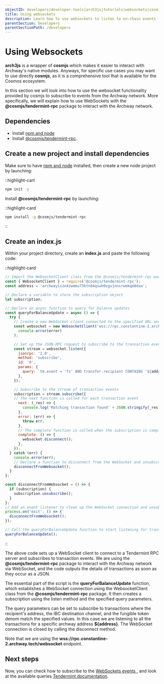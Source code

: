 ```yaml
---
objectID: developers|developer-tools|arch3js|tutorials|websockets|cosmjs
title: Using websockets
description: Learn how to use websockets to listen to on-chain events
parentSection: Developers
parentSectionPath: /developers
---
```


# Using Websockets


**arch3js** is a wrapper of **cosmjs** which makes it easier to interact with Archway's native modules. Anyways, for specific use cases you may want to use directly **cosmjs**, as it is a comprehensive tool that is available for the Cosmos ecosystem.

In this section we will look into how to use the websocket functionality provided by cosmjs to subscribe to events from the Archway network. More specifically, we will explain how to use WebSockets with the **@cosmjs/tendermint-rpc** package to interact with the Archway network.

## Dependencies


- Install <a href="https://docs.npmjs.com/downloading-and-installing-node-js-and-npm" target="_blank">npm and node</a>
- Install <a href="https://www.npmjs.com/package/@cosmjs/tendermint-rpc" target="_blank">@cosmjs/tendermint-rpc</a>.


## Create a new project and install dependencies

Make sure to have <a href="https://docs.npmjs.com/downloading-and-installing-node-js-and-npm" target="_blank">npm and node</a> installed, then create a new node project by launching:

::highlight-cart
```bash
npm init -y
```

Install **@cosmjs/tendermint-rpc** by launching:

::highlight-card
```bash
npm install -g @cosmjs/tendermint-rpc
```
::

## Create an index.js

Within your project directory, create an **index.js** and paste the following code:

::highlight-card
```javascript
// Import the WebsocketClient class from the @cosmjs/tendermint-rpc package
const { WebsocketClient } = require('@cosmjs/tendermint-rpc');
const address = 'archway1szn4zwmmu73ktn04qswh0xgvjnnsrwmkqm8daa';

// Declare a variable to store the subscription object
let subscription;

// Declare an async function to query for balance updates
const queryForBalanceUpdate = async () => {
  try {
    // Create a new WebSocket client connected to the specified URL and with an error handler
    const websocket = new WebsocketClient('wss://rpc.constantine-2.archway.tech/', (error) =>
      console.error(error)
    );

    // Set up the JSON-RPC request to subscribe to the transaction events using the websocket client
    const stream = websocket.listen({
      jsonrpc: '2.0',
      method: 'subscribe',
      id: '0',
      params: {
        query: `tm.event = 'Tx' AND transfer.recipient CONTAINS '${address}'`,
      },
    });

    // Subscribe to the stream of transaction events
    subscription = stream.subscribe({
    // The next function is called for each transaction event
      next: (_res) => {
        console.log('Matching transaction found' + JSON.stringify(_res));
      },
      error: (err) => {
        throw err;
      },
      // The complete function is called when the subscription is completed
      complete: () => {
        websocket.disconnect();
      },
    });
  } catch (err) {
    console.error(err);
    // Declare a function to disconnect from the WebSocket and unsubscribe from the event stream
    disconnectFromWebsocket();
  }
};

const disconnectFromWebsocket = () => {
  if (subscription) {
    subscription.unsubscribe();
  }
};
// Add an event listener to clean up the WebSocket connection and unsubscribe when the process exits
process.on('exit', () => {
  disconnectFromWebsocket();
});

// Call the queryForBalanceUpdate function to start listening for transaction events
queryForBalanceUpdate();
```
::


The above code sets up a WebSocket client to connect to a Tendermint RPC server and subscribes to transaction events. We are using the **@cosmjs/tendermint-rpc** package to interact with the Archway network via WebSocket, and the code outputs the details of transactions as soon as they occur as a JSON.

The essential part of the script is the **queryForBalanceUpdate** function, which establishes a WebSocket connection using the WebsocketClient class from the **@cosmjs/tendermint-rpc** package. It then creates a subscription using the listen method and the specified query parameters.

The query parameters can be set to subscribe to transactions where the recipient's address, the IBC destination channel, and the fungible token denom match the specified values. In this case we are listening to all the transactions for a specific archway address **${address}**. The WebSocket connection is closed by calling the disconnect method.

Note that we are using the **wss://rpc.constantine-2.archway.tech/websocket** endpoint.

## Next steps
Now, you can check how to subscribe to the <a href="https://docs.tendermint.com/v0.34/tendermint-core/subscription.html" target="_blank" >WebSockets events </a>, and look at the available queries <a href="https://docs.tendermint.com/v0.34/rpc/#/Websocket" target="_blank" >Tendermint documentation</a>.
